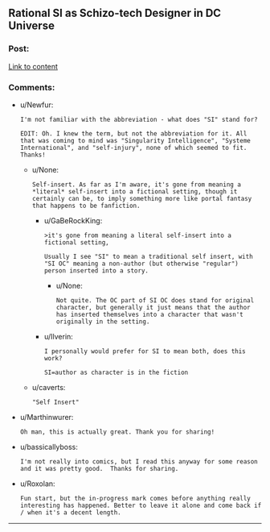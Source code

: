 ## Rational SI as Schizo-tech Designer in DC Universe

### Post:

[Link to content](http://forums.sufficientvelocity.com/threads/the-calculator-dc-multiverse-si-as-canon-character.39138/)

### Comments:

- u/Newfur:
  ```
  I'm not familiar with the abbreviation - what does "SI" stand for?

  EDIT: Oh. I knew the term, but not the abbreviation for it. All that was coming to mind was "Singularity Intelligence", "Systeme International", and "self-injury", none of which seemed to fit. Thanks!
  ```

  - u/None:
    ```
    Self-insert. As far as I'm aware, it's gone from meaning a *literal* self-insert into a fictional setting, though it certainly can be, to imply something more like portal fantasy that happens to be fanfiction.
    ```

    - u/GaBeRockKing:
      ```
      >it's gone from meaning a literal self-insert into a fictional setting,

      Usually I see "SI" to mean a traditional self insert, with "SI OC" meaning a non-author (but otherwise "regular") person inserted into a story.
      ```

      - u/None:
        ```
        Not quite. The OC part of SI OC does stand for original character, but generally it just means that the author has inserted themselves into a character that wasn't originally in the setting.
        ```

    - u/Ilverin:
      ```
      I personally would prefer for SI to mean both, does this work?

      SI=author as character is in the fiction
      ```

  - u/caverts:
    ```
    "Self Insert"
    ```

- u/Marthinwurer:
  ```
  Oh man, this is actually great. Thank you for sharing!
  ```

- u/bassicallyboss:
  ```
  I'm not really into comics, but I read this anyway for some reason and it was pretty good.  Thanks for sharing.
  ```

- u/Roxolan:
  ```
  Fun start, but the in-progress mark comes before anything really interesting has happened. Better to leave it alone and come back if / when it's a decent length.
  ```

---

